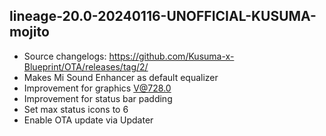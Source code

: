 ## lineage-20.0-20240116-UNOFFICIAL-KUSUMA-mojito

- Source changelogs: https://github.com/Kusuma-x-Blueprint/OTA/releases/tag/2/
- Makes Mi Sound Enhancer as default equalizer
- Improvement for graphics V@728.0
- Improvement for status bar padding
- Set max status icons to 6
- Enable OTA update via Updater
